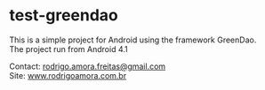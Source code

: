 # test-greendao
This is a simple project for Android using the framework GreenDao. <br>
The project run from Android 4.1 <br>

Contact: rodrigo.amora.freitas@gmail.com <br>
Site: www.rodrigoamora.com.br
